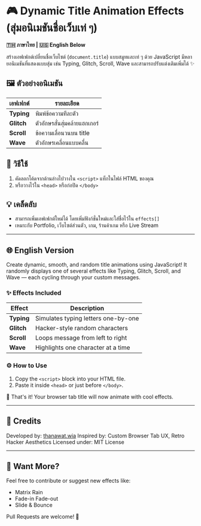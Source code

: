 # 🎮 Dynamic Title Animation Effects (สุ่มอนิเมชันชื่อเว็บเท่ ๆ)

**🇹🇭 ภาษาไทย | 🇺🇸 English Below**

สร้างเอฟเฟกต์เปลี่ยนชื่อเว็บไซต์ (`document.title`) แบบสมูทและเท่ ๆ ด้วย JavaScript มีหลายอนิเมชันที่แสดงแบบสุ่ม เช่น Typing, Glitch, Scroll, Wave และสามารถปรับแต่งเติมเพิ่มได้ ✨

## 🖼️ ตัวอย่างอนิเมชัน

| เอฟเฟกต์   | รายละเอียด                    |
| ---------- | ----------------------------- |
| **Typing** | พิมพ์ข้อความทีละตัว           |
| **Glitch** | ตัวอักษรสั่นสุ่มคล้ายแฮกเกอร์ |
| **Scroll** | ข้อความเลื่อนวนบน title       |
| **Wave**   | ตัวอักษรเคลื่อนแบบคลื่น       |

## 🔧 วิธีใช้

1. คัดลอกโค้ดจากด้านล่างไปวางใน `<script>` แท็กในไฟล์ HTML ของคุณ
2. หรือวางไว้ใน `<head>` หรือก่อปิด `</body>`

## 💡 เคล็ดลับ

* สามารถเพิ่มเอฟเฟกต์ใหม่ได้ โดยเพิ่มฟังก์ชั่นใหม่และใส่ชื่อไว้ใน `effects[]`
* เหมาะกับ Portfolio, เว็บไซต์ส่วนตัว, เกม, ร้านค้าเกม หรือ Live Stream

---

## 🌐 English Version

Create dynamic, smooth, and random title animations using JavaScript! It randomly displays one of several effects like Typing, Glitch, Scroll, and Wave — each cycling through your custom messages.

### ✨ Effects Included

| Effect     | Description                         |
| ---------- | ----------------------------------- |
| **Typing** | Simulates typing letters one-by-one |
| **Glitch** | Hacker-style random characters      |
| **Scroll** | Loops message from left to right    |
| **Wave**   | Highlights one character at a time  |

### ⚙️ How to Use

1. Copy the `<script>` block into your HTML file.
2. Paste it inside `<head>` or just before `</body>`.

📅 That's it! Your browser tab title will now animate with cool effects.

---

## 🙌 Credits

Developed by: [thanawat.wia](https://github.com/wiayouh)
Inspired by: Custom Browser Tab UX, Retro Hacker Aesthetics
Licensed under: MIT License

---

## 🧪 Want More?

Feel free to contribute or suggest new effects like:

* Matrix Rain
* Fade-in Fade-out
* Slide & Bounce

Pull Requests are welcome! 💙
